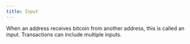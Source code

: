 ```yaml
---
title: Input
---
```


When an address receives bitcoin from another address, this is called an input. Transactions can include multiple inputs.
